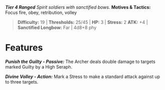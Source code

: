 ***Tier 4 Ranged***
*Spirit soldiers with sanctified bows.*
**Motives & Tactics:** Focus fire, obey, retribution, volley

> **Difficulty:** 19 | **Thresholds:** 25/45 | **HP:** 3 | **Stress:** 2
> **ATK:** +4 | **Sanctified Longbow:** Far | 4d8+8 phy

# Features

***Punish the Guilty - Passive:*** The Archer deals double damage to targets marked Guilty by a High Seraph.

***Divine Volley - Action:*** Mark a Stress to make a standard attack against up to three targets.
